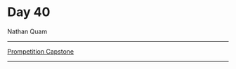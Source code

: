 # Day 40

Nathan Quam

---

[Prompetition Capstone](https://github.com/JordanWilker/Prompetition)

---
